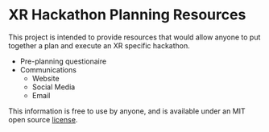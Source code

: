 # XR Hackathon Planning Resources

This project is intended to provide resources that would allow anyone to put together a plan and execute an XR specific hackathon.

- Pre-planning questionaire
- Communications
    - Website
    - Social Media
    - Email

This information is free to use by anyone, and is available under an MIT open source [license](LICENSE).